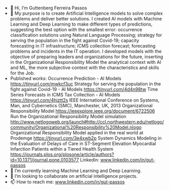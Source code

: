 - 👋 Hi, I’m Guttenberg Ferreira Passos
- 👀 My purpose is to create Artificial Intelligence models to solve complex problems and deliver better solutions.
I created AI models with Machine Learning and Deep Learning to make different types of predictions, suggesting the best option with the smallest error: occurrence classification solutions using Natural Language Processing; strategy for serving the population in the fight against Covid-19; capacity forecasting in IT infrastructure; ICMS collection forecast; forecasting problems and incidents in the IT operation.
I developed models with the objective of preparing leaders and organizations for the future, inserting in the Organizational Responsibility Model the analytical context with AI and ML, the more subjective context with the characteristics and skills for the Job.
- Published works:
Occurrence Prediction - AI Models
https://tinyurl.com/mwkcf3uc
Strategy for serving the population in the fight against Covid-19 - AI Models
https://tinyurl.com/4d4n98tw
Time Series Forecasts in ICMS Tax Collection - AI Models
https://tinyurl.com/4hjztt2s
IEEE International Conference on Systems, Man, and Cybernetics (SMC), Manchester, UK, 2013
Organizational Responsibility Model
https://ieeexplore.ieee.org/document/6722506
Run the Organizational Responsibility Model simulation
http://www.netlogoweb.org/launch#http://ccl.northwestern.edu/netlogo/community/Organizational%20Responsibility%20Model.nlogo
Organizational Responsibility Model applied in the real world at Prodemge
https://tinyurl.com/3e4xwb2p
System Dynamics Modeling in the Evaluation of Delays of Care in ST-Segment Elevation Myocardial Infarction Patients within a Tiered Health System
https://journals.plos.org/plosone/article/authors?id=10.1371/journal.pone.0103577
Linkedin:
www.linkedin.com/in/gut-passos
- 🌱 I’m currently learning Machine Learning and Deep Learning.
- 💞️ I’m looking to collaborate on artificial intelligence projects.
- 📫 How to reach me: www.linkedin.com/in/gut-passos

<!---
gutpassos/gutpassos is a ✨ special ✨ repository because its `README.md` (this file) appears on your GitHub profile.
You can click the Preview link to take a look at your changes.
--->
